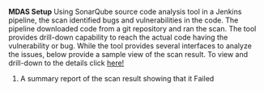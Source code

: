 **MDAS Setup**
Using SonarQube source code analysis tool in a Jenkins pipeline, the scan identified bugs and vulnerabilities in the code. The pipeline downloaded code from a git repository and ran the scan. The tool provides drill-down capability to reach the actual code having the vulnerability or bug. While the tool provides several interfaces to analyze the issues, below provide a sample view of the scan result.  To view and drill-down to the details click [here!](http://www.bing.com)

1. A summary report of the scan result showing that it Failed